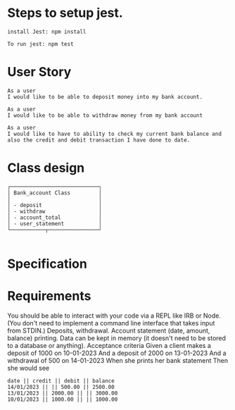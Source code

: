 # Steps to setup jest.

```
install Jest: npm install
```

```
To run jest: npm test
```

# User Story

```
As a user
I would like to be able to deposit money into my bank account.
```

```
As a user
I would like to be able to withdraw money from my bank account
```

```
As a user
I would like to have to ability to check my current bank balance and also the credit and debit transaction I have done to date.
```

# Class design

```
┌────────────────────────────┐
│ Bank_account Class         │
│                            │
│ - deposit                  │
│ - withdraw                 │
│ - account_total            │
│ - user_statement           │
└───────────┬────────────────┘


```

# Specification

# Requirements

You should be able to interact with your code via a REPL like IRB or Node. (You don't need to implement a command line interface that takes input from STDIN.)
Deposits, withdrawal.
Account statement (date, amount, balance) printing.
Data can be kept in memory (it doesn't need to be stored to a database or anything).
Acceptance criteria
Given a client makes a deposit of 1000 on 10-01-2023
And a deposit of 2000 on 13-01-2023
And a withdrawal of 500 on 14-01-2023
When she prints her bank statement
Then she would see

```
date || credit || debit || balance
14/01/2023 || || 500.00 || 2500.00
13/01/2023 || 2000.00 || || 3000.00
10/01/2023 || 1000.00 || || 1000.00
```
